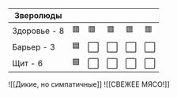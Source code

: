 | Зверолюды   |     |     |     |     |     |
| ------------ | --- | --- | --- | --- | --- |
| Здоровье - 8 | 🟥  | 🟥  | 🟥  | 🟥  | 🟥 |
| Барьер - 3   | 🟦  | ⬜️ | ⬜️ | ⬜️ | ⬜️ |
| Щит - 6      | 🟩  | ⬜️  | ⬜️ | ⬜️ | ⬜️ |

![[Дикие, но симпатичные]]
![[СВЕЖЕЕ МЯСО!]]